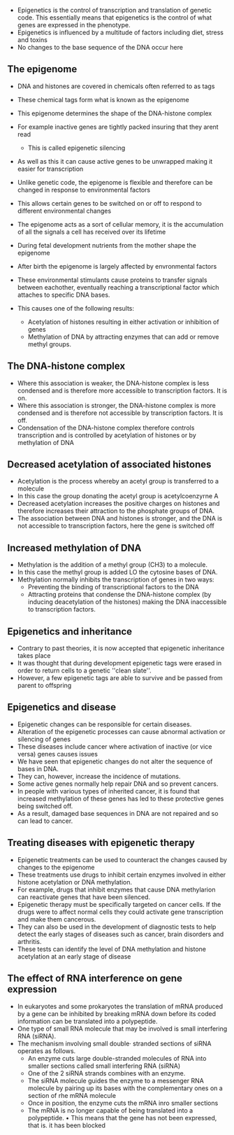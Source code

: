 - Epigenetics is the control of transcription and translation of genetic code. This essentially means that epigenetics is the control of what genes are expressed in the phenotype.
- Epigenetics is influenced by a multitude of factors including diet, stress and toxins
- No changes to the base sequence of the DNA occur here

## The epigenome
- DNA and histones are covered in chemicals often referred to as tags
- These chemical tags form what is known as the epigenome
- This epigenome determines the shape of the DNA-histone complex
- For example inactive genes are tightly packed insuring that they arent read
    - This is called epigenetic silencing
- As well as this it can cause active genes to be unwrapped making it easier for transcription
- Unlike genetic code, the epigenome is flexible and therefore can be changed in response to environmental factors
- This allows certain genes to be switched on or off to respond to different environmental changes

- The epigenome acts as a sort of cellular memory, it is the accumulation of all the signals a cell has received over its lifetime
- During fetal development nutrients from the mother shape the epigenome
- After birth the epigenome is largely affected by envronmental factors
- These environmental stimulants cause proteins to transfer signals between eachother, eventually reaching a transcriptional factor which attaches to specific DNA bases. 
- This causes one of the following results:
    - Acetylation of histones resulting in either activation or inhibition of genes
    - Methylation of DNA by attracting enzymes that can add or remove methyl groups.

## The DNA-histone complex
- Where this association is weaker, the DNA-histone complex is less condensed and is therefore more accessible to transcription factors. It is on.
- Where this association is stronger, the DNA-histone complex is more condensed and is therefore not accessible by transcription factors. It is off.
- Condensation of the DNA-histone complex therefore controls transcription and is controlled by acetylation of histones or by methylation of DNA

## Decreased acetylation of associated histones
- Acetylation is the process whereby an acetyl group is transferred to a molecule
- In this case the group donating the acetyl group is acetylcoenzyrne A
- Decreased acetylation increases the positive charges on histones and therefore increases their attraction to the phosphate groups of DNA.
- The association between DNA and histones is stronger, and the DNA is not accessible to transcription factors, here the gene is switched off

## Increased methylation of DNA
- Methylation is the addition of a methyl group (CH3) to a molecule.
- In this case the methyl group is added LO the cytosine bases of DNA.
- Methylation normally inhibits the transcription of genes in two ways: 
    - Preventing the binding of transcriptional factors to the DNA 
    - Attracting proteins that condense the DNA-histone complex (by inducing deacetylation of the histones) making the DNA inaccessible to transcription factors.

## Epigenetics and inheritance
- Contrary to past theories, it is now accepted that epigenetic inheritance takes place
- It was thought that during development epigenetic tags were erased in order to return cells to a genetic ''clean slate''.
- However, a few epigenetic tags are able to survive and be passed from parent to offspring

## Epigenetics and disease
- Epigenetic changes can be responsible for certain diseases.
- Alteration of the epigenetic processes can cause abnormal activation or silencing of genes
- These diseases include cancer where activation of inactive (or vice versa)  genes causes issues
- We have seen that epigenetic changes do not alter the sequence of bases in DNA. 
- They can, however, increase the incidence of mutations. 
- Some active genes normally help repair DNA and so prevent cancers. 
- In people with various types of inherited cancer, it is found that increased methylation of these genes has led to these protective genes being switched off. 
- As a result, damaged base sequences in DNA are not repaired and so can lead to cancer.

## Treating diseases with epigenetic therapy
- Epigenetic treatments can be used to counteract the changes caused by changes to the epigenome
- These treatments use drugs to inhibit certain enzymes involved in either histone acetylation or DNA methylation.
- For example, drugs that inhibit enzymes that cause DNA methylarion can reactivate genes that have been silenced.
- Epigenetic therapy must be specifically targeted on cancer cells. If the drugs were to affect normal cells they could activate gene transcription and make them cancerous.
- They can also be used in the development of diagnostic tests to help detect the early stages of diseases such as cancer, brain disorders and arthritis.
- These tests can identify the level of DNA methylation and histone acetylation at an early stage of disease

## The effect of RNA interference on gene expression
- In eukaryotes and some prokaryotes the translation of mRNA produced by a gene can be inhibited by breaking mRNA down before its coded information can be translated into a polypeptide.
- One type of small RNA molecule that may be involved is small interfering RNA (siRNA). 
- The mechanism involving small double· stranded sections of siRNA operates as follows.
    - An enzyme cuts large double-stranded molecules of RNA into smaller sections called small interfering RNA (siRNA)
    - One of the 2 siRNA strands combines with an enzyme.
    - The siRNA molecule guides the enzyme to a messenger RNA molecule by pairing up its bases with the complementary ones on a section of rhe mRNA molecule 
    - Once in position, the enzyme cuts the mRNA inro smaller sections
    - The mRNA is no longer capable of being translated into a polypeptide. • This means that the gene has not been expressed, that is. it has been blocked